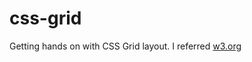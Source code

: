 # css-grid
Getting hands on with CSS Grid layout. I referred [w3.org](https://www.w3.org/TR/css-grid-2/)
